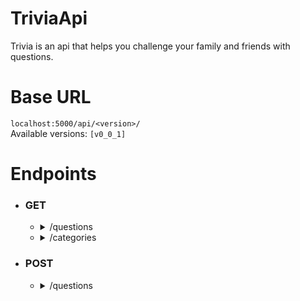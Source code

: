 # TriviaApi
Trivia is an api that helps you challenge your family and friends with questions.

# Base URL
`localhost:5000/api/<version>/`\
Available versions:  `[v0_0_1]`

# Endpoints
- ### GET
  - <details>
      <summary>/questions</summary>
      <br/>

      | METHOD | URL | RESPONSE |
      | ------ | --- | -------- |
      | GET    | `/questions` | 200 OK |

      <br/>
    </details>
  - <details>
      <summary>/categories</summary>
      <br/>

      | METHOD | URL | RESPONSE |
      | ------ | --- | -------- |
      | GET    | `/questions` | 200 OK |

      <br/>
    </details>
 - ### POST
   - <details>
      <summary>/questions</summary>
      <br/>

      | METHOD | URL | RESPONSE |
      | ------ | --- | -------- |
      | GET    | `/questions` | 200 OK |

      <br/>
    </details>
